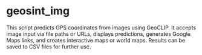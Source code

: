 # geosint_img
This script predicts GPS coordinates from images using GeoCLIP. It accepts image input via file paths or URLs, displays predictions, generates Google Maps links, and creates interactive maps or world maps. Results can be saved to CSV files for further use.
